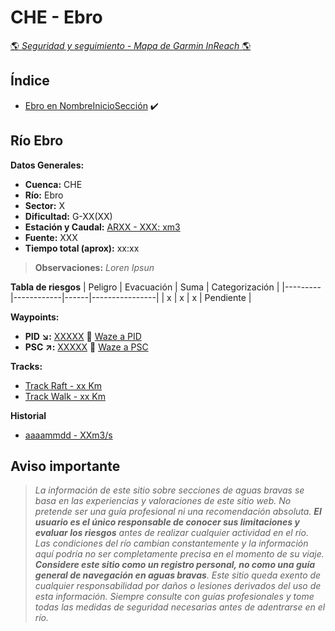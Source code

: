 # CHE - Ebro
[:earth_americas: *Seguridad y seguimiento - Mapa de Garmin InReach* :earth_americas:](https://share.garmin.com/gpalacios82)

## Índice
* [Ebro en NombreInicioSección](./FileName.md#Anchor) :heavy_check_mark:

## Río Ebro

**Datos Generales:**
* **Cuenca:** CHE
* **Río:** Ebro
* **Sector:** X
* **Dificultad:** G-XX(XX)
* **Estación y Caudal:** [ARXX - XXX: xm3](XXXXX)
* **Fuente:** XXX
* **Tiempo total (aprox):** xx:xx

>**Observaciones:**
*Loren Ipsun*

**Tabla de riesgos**
| Peligro | Evacuación | Suma | Categorización |
|---------|------------|------|----------------|
|    x    |     x      |   x  |   Pendiente    |

**Waypoints:**
* **PID :arrow_lower_right::** [XXXXX](XXXX) :car: [Waze a PID](https://waze.com/?ll=LATITUD,LONGITUD&navigate=yes)
* **PSC :arrow_upper_right::** [XXXXX](XXXX) :car: [Waze a PSC](https://waze.com/?ll=LATITUD,LONGITUD&navigate=yes)

**Tracks:**
* [Track Raft - xx Km](XXX)
* [Track Walk - xx Km](XXX)

**Historial**
* [aaaammdd - XXm3/s](XXX)

## Aviso importante
>*La información de este sitio sobre secciones de aguas bravas se basa en las experiencias y valoraciones de este sitio web. No pretende ser una guía profesional ni una recomendación absoluta. **El usuario es el único responsable de conocer sus limitaciones y evaluar los riesgos** antes de realizar cualquier actividad en el río. Las condiciones del río cambian constantemente y la información aquí podría no ser completamente precisa en el momento de su viaje. **Considere este sitio como un registro personal, no como una guía general de navegación en aguas bravas**. Este sitio queda exento de cualquier responsabilidad por daños o lesiones derivados del uso de esta información. Siempre consulte con guías profesionales y tome todas las medidas de seguridad necesarias antes de adentrarse en el río.*